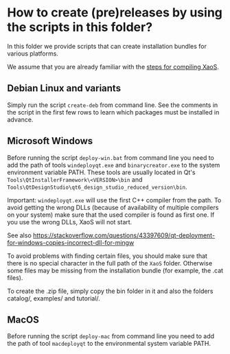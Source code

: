 How to create (pre)releases by using the scripts in this folder?
================================================================

In this folder we provide scripts that can create installation bundles
for various platforms.

We assume that you are already familiar with the
[steps for compiling XaoS](https://github.com/xaos-project/XaoS/wiki/Developer's-Guide#build-instructions).

Debian Linux and variants
-------------------------

Simply run the script `create-deb` from command line. See the comments in
the script in the first few rows to learn which packages must be
installed in advance.

Microsoft Windows
-----------------

Before running the script `deploy-win.bat` from command line you need to
add the path of tools `windeployqt.exe` and `binarycreator.exe` to the
system environment variable PATH. These tools are usually located in
Qt's `Tools\QtInstallerFramework\<VERSION>\bin` and
`Tools\QtDesignStudio\qt6_design_studio_reduced_version\bin`.

Important: `windeployqt.exe` will use the first C++ compiler from the path.
To avoid getting the wrong DLLs (because of availability of multiple compilers
on your system) make sure that the used compiler is found as first one.
If you use the wrong DLLs, XaoS will not start.

See also https://stackoverflow.com/questions/43397609/qt-deployment-for-windows-copies-incorrect-dll-for-mingw

To avoid problems with finding certain files, you should make sure that
there is no special character in the full path of the `XaoS` folder.
Otherwise some files may be missing from the installation bundle (for
example, the .cat files).

To create the .zip file, simply copy the bin folder in it and also the
folders catalog/, examples/ and tutorial/.

MacOS
-----

Before running the script `deploy-mac` from command line you need to add
the path of tool `macdeployqt` to the environmental system variable PATH.
